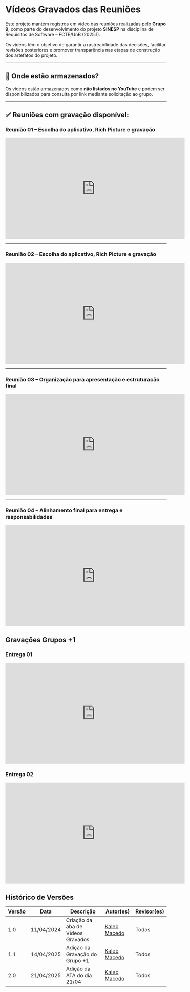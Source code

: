 # Vídeos Gravados das Reuniões

Este projeto mantém registros em vídeo das reuniões realizadas pelo **Grupo 9**, como parte do desenvolvimento do projeto **SINESP** na disciplina de Requisitos de Software – FCTE/UnB (2025.1).

Os vídeos têm o objetivo de garantir a rastreabilidade das decisões, facilitar revisões posteriores e promover transparência nas etapas de construção dos artefatos do projeto.

---

## 📁 Onde estão armazenados?

Os vídeos estão armazenados como **não listados no YouTube** e podem ser disponibilizados para consulta por link mediante solicitação ao grupo.

---

## ✅ Reuniões com gravação disponível:

### Reunião 01 – Escolha do aplicativo, Rich Picture e gravação  
<iframe width="560" height="315" src="https://www.youtube.com/embed/lB7ocgFzwnE" frameborder="0" allowfullscreen></iframe>

---

### Reunião 02 – Escolha do aplicativo, Rich Picture e gravação  
<iframe width="560" height="315" src="https://youtube.com/embed/Kkw9zPlEb4M" frameborder="0" allowfullscreen></iframe>

---

### Reunião 03 – Organização para apresentação e estruturação final  
<iframe width="560" height="315" src="https://www.youtube.com/embed/j282D-g8U4M" frameborder="0" allowfullscreen></iframe>

---

### Reunião 04 – Alinhamento final para entrega e responsabilidades  
<iframe width="560" height="315" src="https://www.youtube.com/embed/1_o5faJMlo8" frameborder="0" allowfullscreen></iframe>

## Gravações Grupos +1

### Entrega 01  
<iframe width="560" height="315" src="https://www.youtube.com/embed/JjRFmRJNH2E" frameborder="0" allowfullscreen></iframe>

### Entrega 02 

<iframe width="560" height="315" src="https://www.youtube.com/embed/2PlhRQCcmRY?si=NYR0tk4aFjkJfNbw" title="YouTube video player" frameborder="0" allow="accelerometer; autoplay; clipboard-write; encrypted-media; gyroscope; picture-in-picture; web-share" referrerpolicy="strict-origin-when-cross-origin" allowfullscreen></iframe>


## Histórico de Versões

| Versão | Data | Descrição | Autor(es) | Revisor(es) |
|--------|------|-----------|-----------|-------------|
| 1.0 | 11/04/2024 | Criação da aba de Vídeos Gravados |  [Kaleb Macedo](https://github.com/kalebmacedo)  | Todos |
| 1.1 | 14/04/2025 | Adição da Gravação do Grupo +1    |  [Kaleb Macedo](https://github.com/kalebmacedo)  | Todos |
| 2.0 | 21/04/2025  | Adição da ATA do dia 21/04      | [Kaleb Macedo](https://github.com/kalebmacedo)  |  Todos  |